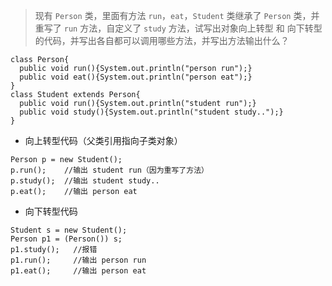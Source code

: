 > 现有 `Person` 类，里面有方法 `run`，`eat`，`Student` 类继承了 `Person` 类，并重写了 `run` 方法，自定义了 `study` 方法，试写出对象向上转型 和 向下转型的代码，并写出各自都可以调用哪些方法，并写出方法输出什么？

```
class Person{
  public void run(){System.out.println("person run");}
  public void eat(){System.out.println("person eat");}
}
class Student extends Person{
  public void run(){System.out.println("student run");}
  public void study(){System.out.println("student study..");}
}
```

- 向上转型代码（父类引用指向子类对象）
```
Person p = new Student(); 
p.run();    //输出 student run（因为重写了方法）
p.study();  //输出 student study..
p.eat();    //输出 person eat
```

- 向下转型代码
```
Student s = new Student();
Person p1 = (Person()) s;
p1.study();   //报错
p1.run();     //输出 person run
p1.eat();     //输出 person eat
```
